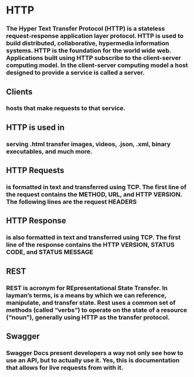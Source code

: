 # HTTP

### The Hyper Text Transfer Protocol (HTTP) is a stateless request-response application layer protocol. HTTP is used to build distributed, collaborative, hypermedia information systems. HTTP is the foundation for the world wide web. Applications built using HTTP subscribe to the client-server computing model. In the client-server computing model a host designed to provide a service is called a server.

## Clients

### hosts that make requests to that service.

## HTTP is used in 

###  serving .html transfer images, videos, .json, .xml, binary executables, and much more.

## HTTP Requests

### is formatted in text and transferred using TCP. The first line of the request contains the METHOD, URL, and HTTP VERSION. The following lines are the request HEADERS

## HTTP Response

###  is also formatted in text and transferred using TCP. The first line of the response contains the HTTP VERSION, STATUS CODE, and STATUS MESSAGE

## REST

### REST is acronym for REpresentational State Transfer. In layman’s terms, is a means by which we can reference, manipulate, and transfer state. Rest uses a common set of methods (called “verbs”) to operate on the state of a resource (“noun”), generally using HTTP as the transfer protocol.

## Swagger 

### Swagger Docs present developers a way not only see how to use an API, but to actually use it. Yes, this is documentation that allows for live requests from with it.